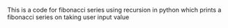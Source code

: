 This is a code for fibonacci series using recursion in python which prints a fibonacci series on taking user input value
